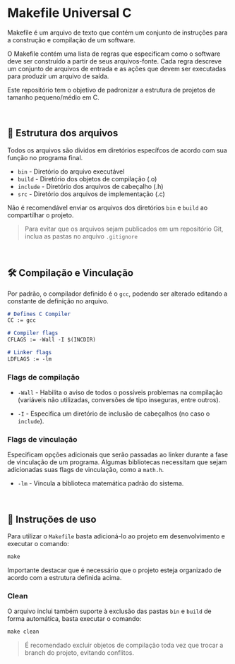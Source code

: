 # Makefile Universal C

Makefile é um arquivo de texto que contém um conjunto de instruções para a construção e compilação de um software.

O Makefile contém uma lista de regras que especificam como o software deve ser construído a partir de seus arquivos-fonte. Cada regra descreve um conjunto de arquivos de entrada e as ações que devem ser executadas para produzir um arquivo de saída.

Este repositório tem o objetivo de padronizar a estrutura de projetos de tamanho pequeno/médio em C.

&nbsp;

## 📁 Estrutura dos arquivos

Todos os arquivos são dividos em diretórios específcos de acordo com sua função no programa final.

- `bin` - Diretório do arquivo executável
- `build` - Diretório dos objetos de compilação (.o)
- `include` - Diretório dos arquivos de cabeçalho (.h)
- `src` - Diretório dos arquivos de implementação (.c)

Não é recomendável enviar os arquivos dos diretórios `bin` e `build` ao compartilhar o projeto.

> Para evitar que os arquivos sejam publicados em um repositório Git, inclua as pastas no arquivo `.gitignore`

&nbsp;

## 🛠 Compilação e Vinculação

Por padrão, o compilador definido é o `gcc`, podendo ser alterado editando a constante de definição no arquivo.

```md
# Defines C Compiler
CC := gcc
```

```md
# Compiler flags
CFLAGS := -Wall -I $(INCDIR)

# Linker flags
LDFLAGS := -lm
```

### Flags de compilação

- `-Wall` - Habilita o aviso de todos o possíveis problemas na compilação (variáveis não utilizadas, conversões de tipo inseguras, entre outros).

- `-I` - Especifica um diretório de inclusão de cabeçalhos (no caso o `include`).

### Flags de vinculação

Especificam opções adicionais que serão passadas ao linker durante a fase de vinculação de um programa. Algumas bibliotecas necessitam que sejam adicionadas suas flags de vinculação, como a `math.h`.

- `-lm` - Vincula a biblioteca matemática padrão do sistema.

&nbsp;

## 📑 Instruções de uso

Para utilizar o `Makefile` basta adicioná-lo ao projeto em desenvolvimento e executar o comando:

```cmd
make
```

Importante destacar que é necessário que o projeto esteja organizado de acordo com a estrutura definida acima.

### Clean

O arquivo inclui também suporte à exclusão das pastas `bin` e `build` de forma automática, basta executar o comando:

```cmd
make clean
```

> É recomendado excluir objetos de compilação toda vez que trocar a branch do projeto, evitando conflitos.
